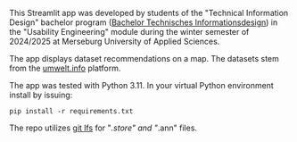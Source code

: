 This Streamlit app was developed by 
students of the "Technical Information 
Design" bachelor program ([Bachelor 
Technisches Informationsdesign](https://www.hs-merseburg.de/studium/studiengaenge/technisches-informationsdesign/)) in the 
"Usability Engineering" module during 
the winter semester of 2024/2025 at 
Merseburg University of Applied Sciences. 

The app displays dataset recommendations 
on a map. The datasets stem from
the [umwelt.info](https://umwelt.info/) 
platform.

The app was tested with Python 3.11. 
In your virtual Python environment install
by issuing:

`pip install -r requirements.txt`

The repo utilizes [git lfs](https://git-lfs.com/) for "*.store" and 
"*.ann" files.
